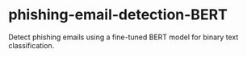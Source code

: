 # phishing-email-detection-BERT
Detect phishing emails using a fine-tuned BERT model for binary text classification.
